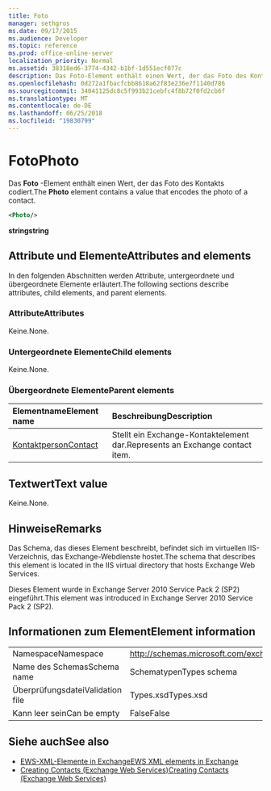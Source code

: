 ```yaml
---
title: Foto
manager: sethgros
ms.date: 09/17/2015
ms.audience: Developer
ms.topic: reference
ms.prod: office-online-server
localization_priority: Normal
ms.assetid: 38318ed6-3774-4342-b1bf-1d551ecf077c
description: Das Foto-Element enthält einen Wert, der das Foto des Kontakts codiert.
ms.openlocfilehash: 0d272a1fbacfcbb8618a62f83e236e7f1140d786
ms.sourcegitcommit: 34041125dc8c5f993b21cebfc4f8b72f0fd2cb6f
ms.translationtype: MT
ms.contentlocale: de-DE
ms.lasthandoff: 06/25/2018
ms.locfileid: "19830799"
---
```

# <a name="photo"></a><span data-ttu-id="3da4b-103">Foto</span><span class="sxs-lookup"><span data-stu-id="3da4b-103">Photo</span></span>

<span data-ttu-id="3da4b-104">Das **Foto** -Element enthält einen Wert, der das Foto des Kontakts codiert.</span><span class="sxs-lookup"><span data-stu-id="3da4b-104">The **Photo** element contains a value that encodes the photo of a contact.</span></span> 
  
```XML
<Photo/>
```

<span data-ttu-id="3da4b-105">**string**</span><span class="sxs-lookup"><span data-stu-id="3da4b-105">**string**</span></span>

## <a name="attributes-and-elements"></a><span data-ttu-id="3da4b-106">Attribute und Elemente</span><span class="sxs-lookup"><span data-stu-id="3da4b-106">Attributes and elements</span></span>

<span data-ttu-id="3da4b-107">In den folgenden Abschnitten werden Attribute, untergeordnete und übergeordnete Elemente erläutert.</span><span class="sxs-lookup"><span data-stu-id="3da4b-107">The following sections describe attributes, child elements, and parent elements.</span></span>
  
### <a name="attributes"></a><span data-ttu-id="3da4b-108">Attribute</span><span class="sxs-lookup"><span data-stu-id="3da4b-108">Attributes</span></span>

<span data-ttu-id="3da4b-109">Keine.</span><span class="sxs-lookup"><span data-stu-id="3da4b-109">None.</span></span>
  
### <a name="child-elements"></a><span data-ttu-id="3da4b-110">Untergeordnete Elemente</span><span class="sxs-lookup"><span data-stu-id="3da4b-110">Child elements</span></span>

<span data-ttu-id="3da4b-111">Keine.</span><span class="sxs-lookup"><span data-stu-id="3da4b-111">None.</span></span>
  
### <a name="parent-elements"></a><span data-ttu-id="3da4b-112">Übergeordnete Elemente</span><span class="sxs-lookup"><span data-stu-id="3da4b-112">Parent elements</span></span>

|<span data-ttu-id="3da4b-113">**Elementname**</span><span class="sxs-lookup"><span data-stu-id="3da4b-113">**Element name**</span></span>|<span data-ttu-id="3da4b-114">**Beschreibung**</span><span class="sxs-lookup"><span data-stu-id="3da4b-114">**Description**</span></span>|
|:-----|:-----|
|[<span data-ttu-id="3da4b-115">Kontaktperson</span><span class="sxs-lookup"><span data-stu-id="3da4b-115">Contact</span></span>](contact.md) <br/> |<span data-ttu-id="3da4b-116">Stellt ein Exchange-Kontaktelement dar.</span><span class="sxs-lookup"><span data-stu-id="3da4b-116">Represents an Exchange contact item.</span></span>  <br/> |
   
## <a name="text-value"></a><span data-ttu-id="3da4b-117">Textwert</span><span class="sxs-lookup"><span data-stu-id="3da4b-117">Text value</span></span>

<span data-ttu-id="3da4b-118">Keine.</span><span class="sxs-lookup"><span data-stu-id="3da4b-118">None.</span></span>
  
## <a name="remarks"></a><span data-ttu-id="3da4b-119">Hinweise</span><span class="sxs-lookup"><span data-stu-id="3da4b-119">Remarks</span></span>

<span data-ttu-id="3da4b-120">Das Schema, das dieses Element beschreibt, befindet sich im virtuellen IIS-Verzeichnis, das Exchange-Webdienste hostet.</span><span class="sxs-lookup"><span data-stu-id="3da4b-120">The schema that describes this element is located in the IIS virtual directory that hosts Exchange Web Services.</span></span>
  
<span data-ttu-id="3da4b-121">Dieses Element wurde in Exchange Server 2010 Service Pack 2 (SP2) eingeführt.</span><span class="sxs-lookup"><span data-stu-id="3da4b-121">This element was introduced in Exchange Server 2010 Service Pack 2 (SP2).</span></span>
  
## <a name="element-information"></a><span data-ttu-id="3da4b-122">Informationen zum Element</span><span class="sxs-lookup"><span data-stu-id="3da4b-122">Element information</span></span>

|||
|:-----|:-----|
|<span data-ttu-id="3da4b-123">Namespace</span><span class="sxs-lookup"><span data-stu-id="3da4b-123">Namespace</span></span>  <br/> |http://schemas.microsoft.com/exchange/services/2006/types  <br/> |
|<span data-ttu-id="3da4b-124">Name des Schemas</span><span class="sxs-lookup"><span data-stu-id="3da4b-124">Schema name</span></span>  <br/> |<span data-ttu-id="3da4b-125">Schematypen</span><span class="sxs-lookup"><span data-stu-id="3da4b-125">Types schema</span></span>  <br/> |
|<span data-ttu-id="3da4b-126">Überprüfungsdatei</span><span class="sxs-lookup"><span data-stu-id="3da4b-126">Validation file</span></span>  <br/> |<span data-ttu-id="3da4b-127">Types.xsd</span><span class="sxs-lookup"><span data-stu-id="3da4b-127">Types.xsd</span></span>  <br/> |
|<span data-ttu-id="3da4b-128">Kann leer sein</span><span class="sxs-lookup"><span data-stu-id="3da4b-128">Can be empty</span></span>  <br/> |<span data-ttu-id="3da4b-129">False</span><span class="sxs-lookup"><span data-stu-id="3da4b-129">False</span></span>  <br/> |
   
## <a name="see-also"></a><span data-ttu-id="3da4b-130">Siehe auch</span><span class="sxs-lookup"><span data-stu-id="3da4b-130">See also</span></span>

- [<span data-ttu-id="3da4b-131">EWS-XML-Elemente in Exchange</span><span class="sxs-lookup"><span data-stu-id="3da4b-131">EWS XML elements in Exchange</span></span>](ews-xml-elements-in-exchange.md)
- [<span data-ttu-id="3da4b-132">Creating Contacts (Exchange Web Services)</span><span class="sxs-lookup"><span data-stu-id="3da4b-132">Creating Contacts (Exchange Web Services)</span></span>](http://msdn.microsoft.com/library/4845917e-70d1-481c-bbd7-011ec6571789%28Office.15%29.aspx)

